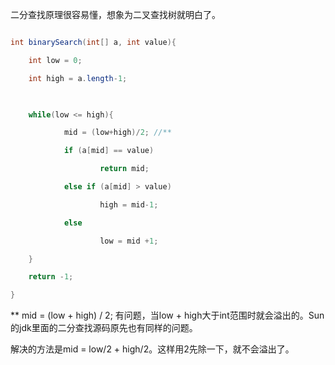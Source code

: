 二分查找原理很容易懂，想象为二叉查找树就明白了。 
```java  
int binarySearch(int[] a, int value){ 
	int low = 0; 
	int high = a.length-1; 
	 
	while(low <= high){ 
			mid = (low+high)/2; //**
			if (a[mid] == value) 
					return mid; 
			else if (a[mid] > value) 
					high = mid-1; 
			else 
					low = mid +1; 
	} 
	return -1; 
}
```
** mid = (low + high) / 2; 有问题，当low + high大于int范围时就会溢出的。Sun的jdk里面的二分查找源码原先也有同样的问题。
解决的方法是mid = low/2 + high/2。这样用2先除一下，就不会溢出了。